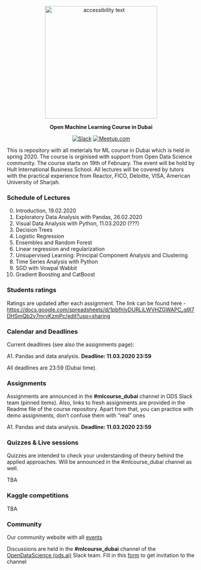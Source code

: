 <div align="center">

<p align="center">
  <img src="https://github.com/DmitriiDenisov/mlcourse_dubai/blob/master/img/df-dubai-logo.png" width="300" alt="accessibility text">
</p>

**Open Machine Learning Course in Dubai**

[![Slack](https://img.shields.io/badge/slack-ods.ai-green)](https://docs.google.com/forms/d/e/1FAIpQLSd5JX9NCguEe4GKHLl01oee-6019VL0hAiNrfBYWAOK0eOZ4w/viewform)
[![Meetup.com](https://img.shields.io/badge/Meetup.com-blue)](https://www.meetup.com/Dubai-Data-Science-Meetup/events/)

</div>
  
This is repository with all meterials for ML course in Dubai which is held in spring 2020. The course is orginised with support from Open Data Science community.
The course starts on 19th of February. The event will be hold by Hult International Business School.
All lectures will be covered by tutors with the practical experience from Reactor, FICO, Deloitte, VISA, American University of Sharjah.

### Schedule of Lectures
0. Introduction, 19.02.2020
1. Exploratory Data Analysis with Pandas, 26.02.2020
2. Visual Data Analysis with Python, 11.03.2020 (???)
3. Decision Trees
4. Logistic Regression
5. Ensembles and Random Forest
6. Linear regression and regularization
7. Unsupervised Learning: Principal Component Analysis and Clustering
8. Time Series Analysis with Python
9. SGD with Vowpal Wabbit
10. Gradient Boosting and CatBoost

### Students ratings

Ratings are updated after each assignment. The link can be found here - https://docs.google.com/spreadsheets/d/1pbfhIyDURLiLWVHZGWAPC_g9l7DHSmQb2v7mrvKzmPc/edit?usp=sharing


### Calendar and Deadlines

Current deadlines (see also the assignments page):

A1. Pandas and data analysis. **Deadline: 11.03.2020 23:59**

All deadlines are 23:59 (Dubai time).

### Assignments
Assignments are announced in the **#mlcourse_dubai** channel in ODS Slack team (pinned items). Also, links to fresh assignments are provided in the Readme file of the course repository. Apart from that, you can practice with demo assignments, don’t confuse them with “real” ones

A1. Pandas and data analysis. **Deadline: 11.03.2020 23:59**

### Quizzes & Live sessions
Quizzes are intended to check your understanding of theory behind the applied approaches. Will be announced in the #mlcourse_dubai channel as well.

TBA

### Kaggle competitions
TBA

### Community
Our community website with all [events](https://www.meetup.com/Dubai-Data-Science-Meetup/events/)

Discussions are held in the **#mlcourse_dubai** channel of the [OpenDataScience (ods.ai)](https://ods.ai/en/) Slack team.
Fill in this [form](http://forms.gle/XTvhyNhuevV1QV3F8) to get invitation to the channel 
